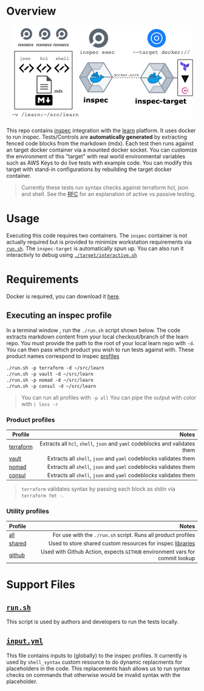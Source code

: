 # Overview

<p align="center">
  <img width="480" height="252" src="/images/diagram.png">
</p>

This repo contains [inspec](https://www.inspec.io/) integration with the [learn](https://github.com/hashicorp/learn) platform. It uses docker to run inspec. Tests/Controls are __automatically generated__ by extracting fenced code blocks from the markdown (mdx). Each test then runs against an target docker container via a mounted docker socket. You can customize the environment of this "target" with real world environmental variables such as AWS Keys to do live tests with example code. You can modify this target with stand-in configurations by rebuilding the target docker container. 

> Currently these tests run syntax checks against terraform hcl, json and shell.
> See the [RFC](https://docs.google.com/document/d/1TgyrGkmdr4FCyLHN9OKYR2bEMNlJIFNS8QhQyTBXDlg/edit#) for an explanation of active vs passive testing.

# Usage

Executing this code requires two containers. The `inspec` container is not actually required but is provided to minimize workstation requirements via [`run.sh`](run.sh). The `inspec-target` is automatically spun up. You can also run it interactivly to debug using [`./target/interactive.sh`](target/interactive.sh)

# Requirements

Docker is required, you can download it [here](https://hub.docker.com/editions/community/docker-ce-desktop-mac).

## Executing an inspec profile 

In a terminal window , run the `./run.sh` script shown below. The code extracts markdown content from your local checkout/branch of the learn repo. You must provide the path to the root of your local learn repo with `-d`. You can then pass which product you wish to run tests against with. These product names correspond to inspec [profiles](https://www.inspec.io/docs/reference/profiles/)


```shell
./run.sh -p terraform -d ~/src/learn
./run.sh -p vault -d ~/src/learn
./run.sh -p nomad -d ~/src/learn
./run.sh -p consul -d ~/src/learn
```

> You can run all profiles with `-p all`
> You can pipe the output with color with `| less -r`
### Product profiles


| Profile                            | Notes                                                                         |
| ---------------------------------- | -----------------------------------------------------------------------------:|
| [terraform](profile/terraform)     | Extracts all `hcl`, `shell`, `json` and `yaml` codeblocks and validates them  |
| [vault](profile/vault)             | Extracts all `shell`, `json` and `yaml` codeblocks validates them             |
| [nomad](profile/nomad)             | Extracts all `shell`, `json` and `yaml` codeblocks validates them             |
| [consul](profile/consul)           | Extracts all `shell`, `json` and `yaml` codeblocks validates them             |

> `terraform` validates syntax by passing each block as stdin via `terraform fmt -`.

### Utility profiles

| Profile                  | Notes                                                                                                    |
| ------------------------ | --------------------------------------------------------------------------------------------------------:|
| [all](profile/all)       | For use with the `./run.sh` script. Runs all product profiles                                            |
| [shared](profile/shared) | Used to store shared custom resources for inspec [libraries](profiles/shared/libraries)                  |
| [github](profile/github) | Used with Github Action, expects `GITHUB` environment vars for commit lookup                             |

# Support Files

## [`run.sh`](run.sh)

This script is used by authors and developers to run the tests locally.

## [`input.yml`](input.yml)

This file contains inputs to (globally) to the inspec profiles. It currently is used by `shell_syntax` custom resource to do dynamic replacments for placeholders in the code. This replacements hash allows us to run syntax checks on commands that otherwise would be invalid syntax with the placeholder.
